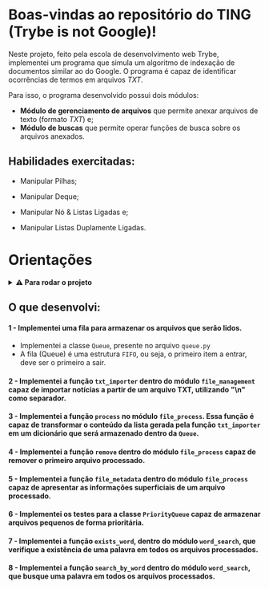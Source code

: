 # Boas-vindas ao repositório do TING (Trybe is not Google)!

Neste projeto, feito pela escola de desenvolvimento web Trybe, implementei um programa que simula um algoritmo de indexação de documentos similar ao do Google. O programa é capaz de identificar ocorrências de termos em arquivos _TXT_.
  
Para isso, o programa desenvolvido possui dois módulos:
- **Módulo de gerenciamento de arquivos** que permite anexar arquivos de texto (formato _TXT_) e;
- **Módulo de buscas** que permite operar funções de busca sobre os arquivos anexados.

## Habilidades exercitadas:

 - Manipular Pilhas;

 - Manipular Deque;

 - Manipular Nó & Listas Ligadas e;

 - Manipular Listas Duplamente Ligadas.
 
 # Orientações
<details>
  <summary><strong>⚠ Para rodar o projeto</strong></summary><br />

  1. Clone o repositório

  - Use o comando: `git clone git@github.com:Abreupamm/project-ting.git`
  - Entre na pasta do repositório que você acabou de clonar

  2. Crie o ambiente virtual python para o projeto

  - `python3 -m venv .venv && source .venv/bin/activate`

  3. Instale as dependências

  - `python3 -m pip install -r dev-requirements.txt`

  4. Crie uma branch a partir da branch `main`
 </details>
 
 ## O que desenvolvi:
  
  #### 1 - Implementei uma fila para armazenar os arquivos que serão lidos.
  
  - Implementei a classe `Queue`, presente no arquivo `queue.py`
  - A fila (Queue) é uma estrutura `FIFO`, ou seja, o primeiro item a entrar, deve ser o primeiro a sair.
  
  #### 2 - Implementei a função `txt_importer` dentro do módulo `file_management` capaz de importar notícias a partir de um arquivo TXT, utilizando "\n" como separador.
  
 #### 3 - Implementei a função `process` no módulo `file_process`. Essa função é capaz de transformar o conteúdo da lista gerada pela função `txt_importer` em um dicionário que será armazenado dentro da `Queue`.
 
#### 4 - Implementei a função `remove` dentro do módulo `file_process` capaz de remover o primeiro arquivo processado.

#### 5 - Implementei a função `file_metadata` dentro do módulo `file_process` capaz de apresentar as informações superficiais de um arquivo processado.

#### 6 - Implementei os testes para a classe `PriorityQueue` capaz de armazenar arquivos pequenos de forma prioritária.

#### 7 - Implementei a função `exists_word`, dentro do módulo `word_search`, que verifique a existência de uma palavra em todos os arquivos processados.

#### 8 - Implementei a função `search_by_word` dentro do módulo `word_search`, que busque uma palavra em todos os arquivos processados.
 
  
  
  

